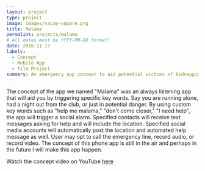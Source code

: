 ```yaml
---
layout: project
type: project
image: images/vacay-square.png
title: Malama
permalink: projects/malama
# All dates must be YYYY-MM-DD format!
date: 2016-11-17
labels:
  - Concept
  - Mobile App
  - Film Project
summary: An emergency app concept to aid potential victims of kidnapping, harassment, and/or assult.
---
```


The concept of the app we named "Malama" was an always listening app that will aid you by triggering specific key words. Say you are running alone, had a night out from the club, or just in potential danger. By using custom key words such as "help me malama," "don't come closer," "I need help", the app will trigger a social alarm. Specified contacts will receive text messages asking for help and will include the location. Specified social media accounts will automatically post the location and automated help message as well. User may opt to call the emergency line, record audio, or record video. The concept of this phone app is still in the air and perhaps in the future I will make this app happen.  
 
Watch the concept video on YouTube <a href="https://youtu.be/OXeyv5PitrQ">here</a>

